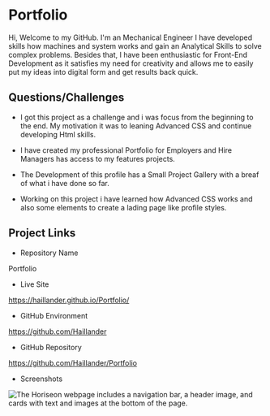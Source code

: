 # Portfolio

Hi, Welcome to my GitHub. I'm an Mechanical Engineer I have developed skills how machines and system works and gain an Analytical Skills to solve complex problems. Besides that, I have been enthusiastic for Front-End Development as it satisfies my need for creativity and allows me to easily put my ideas into digital form and get results back quick.

## Questions/Challenges

- I got this project as a challenge and i was focus from the beginning to the end.
My motivation it was to leaning Advanced CSS and continue developing Html skills.

- I have created my professional Portfolio for Employers and Hire Managers has access to my features projects.
 
- The Development of this profile has a Small Project Gallery with a breaf of what i have done so far.

- Working on this project i have learned how Advanced CSS works and also some elements to create a lading page like profile styles.

### 

## Project Links

* Repository Name

Portfolio

* Live Site

https://haillander.github.io/Portfolio/

* GitHub Environment

https://github.com/Haillander

* GitHub Repository

https://github.com/Haillander/Portfolio

* Screenshots

![The Horiseon webpage includes a navigation bar, a header image, and cards with text and images at the bottom of the page.](./assets/html-css-git-homework-demo%20(1).png)